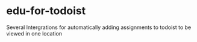 # edu-for-todoist
Several Intergrations for automatically adding assignments to todoist to be viewed in one location 
